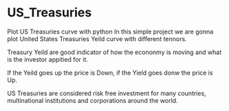 # US_Treasuries
Plot US Treasuries curve with python
In this simple project we are gonna plot United States Treasuries Yeild curve with different tennors.


Treasury Yeild are good indicator of how the econonmy is moving and what is the investor appitied for it.

If the Yeild goes up the price is Down, if the Yield goes donw the price is Up.

US Treasuries are considered risk free investment for many countries, multinational institutions and corporations around the world. 
